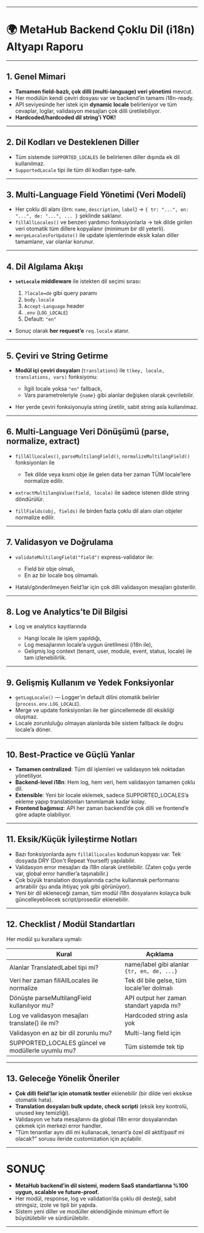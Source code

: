 
---

# 🌍 **MetaHub Backend Çoklu Dil (i18n) Altyapı Raporu**

---

## 1. **Genel Mimari**

* **Tamamen field-bazlı, çok dilli (multi-language) veri yönetimi** mevcut.
* Her modülün kendi çeviri dosyası var ve backend’in tamamı i18n-ready.
* API seviyesinde her istek için **dynamic locale** belirleniyor ve tüm cevaplar, loglar, validasyon mesajları çok dilli üretilebiliyor.
* **Hardcoded/hardcoded dil string’i YOK!**

---

## 2. **Dil Kodları ve Desteklenen Diller**

* Tüm sistemde `SUPPORTED_LOCALES` ile belirlenen diller dışında ek dil kullanılmaz.
* `SupportedLocale` tipi ile tüm dil kodları type-safe.

---

## 3. **Multi-Language Field Yönetimi (Veri Modeli)**

* Her çoklu dil alanı (örn: `name`, `description`, `label`)
  → `{ tr: "...", en: "...", de: "...", ... }` şeklinde saklanır.
* `fillAllLocales()` ve benzeri yardımcı fonksiyonlarla
  → tek dilde girilen veri otomatik tüm dillere kopyalanır (minimum bir dil yeterli).
* `mergeLocalesForUpdate()` ile update işlemlerinde eksik kalan diller tamamlanır, var olanlar korunur.

---

## 4. **Dil Algılama Akışı**

* **`setLocale` middleware** ile istekten dil seçimi sırası:

  1. `?locale=de` gibi query paramı
  2. `body.locale`
  3. `Accept-Language` header
  4. `.env` (`LOG_LOCALE`)
  5. Default: `"en"`
* Sonuç olarak **her request’e** `req.locale` atanır.

---

## 5. **Çeviri ve String Getirme**

* **Modül içi çeviri dosyaları** (`translations`) ile `t(key, locale, translations, vars)` fonksiyonu:

  * İlgili locale yoksa `"en"` fallback,
  * Vars parametreleriyle `{name}` gibi alanlar değişken olarak çevrilebilir.
* Her yerde çeviri fonksiyonuyla string üretilir, sabit string asla kullanılmaz.

---

## 6. **Multi-Language Veri Dönüşümü (parse, normalize, extract)**

* `fillAllLocales()`, `parseMultilangField()`, `normalizeMultilangField()` fonksiyonları ile

  * Tek dilde veya kısmi obje ile gelen data her zaman TÜM locale’lere normalize edilir.
* `extractMultilangValue(field, locale)` ile sadece istenen dilde string döndürülür.
* `fillFields(obj, fields)` ile birden fazla çoklu dil alanı olan objeler normalize edilir.

---

## 7. **Validasyon ve Doğrulama**

* `validateMultilangField("field")` express-validator ile:

  * Field bir obje olmalı,
  * En az bir locale boş olmamalı.
* Hatalı/gönderilmeyen field’lar için çok dilli validasyon mesajları gösterilir.

---

## 8. **Log ve Analytics’te Dil Bilgisi**

* Log ve analytics kayıtlarında

  * Hangi locale ile işlem yapıldığı,
  * Log mesajlarının locale’a uygun üretilmesi (i18n ile),
  * Gelişmiş log context (tenant, user, module, event, status, locale) ile tam izlenebilirlik.

---

## 9. **Gelişmiş Kullanım ve Yedek Fonksiyonlar**

* `getLogLocale()` — Logger’ın default dilini otomatik belirler (`process.env.LOG_LOCALE`).
* Merge ve update fonksiyonları ile her güncellemede dil eksikliği oluşmaz.
* Locale zorunluluğu olmayan alanlarda bile sistem fallback ile doğru locale’a döner.

---

## 10. **Best-Practice ve Güçlü Yanlar**

* **Tamamen centralized**: Tüm dil işlemleri ve validasyon tek noktadan yönetiliyor.
* **Backend-level i18n**: Hem log, hem veri, hem validasyon tamamen çoklu dil.
* **Extensible**: Yeni bir locale eklemek, sadece SUPPORTED\_LOCALES’a ekleme yapıp translationları tanımlamak kadar kolay.
* **Frontend bağımsız**: API her zaman backend’de çok dilli ve frontend’e göre adapte olabiliyor.

---

## 11. **Eksik/Küçük İyileştirme Notları**

* Bazı fonksiyonlarda aynı `fillAllLocales` kodunun kopyası var. Tek dosyada DRY (Don't Repeat Yourself) yapılabilir.
* Validasyon error mesajları da i18n olarak üretilebilir. (Zaten çoğu yerde var, global error handler’a taşınabilir.)
* Çok büyük translation dosyalarında cache kullanmak performansı artırabilir (şu anda ihtiyaç yok gibi görünüyor).
* Yeni bir dil ekleneceği zaman, tüm modül i18n dosyalarını kolayca bulk güncelleyebilecek script/prosedür eklenebilir.

---

## 12. **Checklist / Modül Standartları**

Her modül şu kurallara uymalı:

| Kural                                              | Açıklama                                    |
| -------------------------------------------------- | ------------------------------------------- |
| Alanlar TranslatedLabel tipi mi?                   | name/label gibi alanlar `{tr, en, de, ...}` |
| Veri her zaman fillAllLocales ile normalize        | Tek dil bile gelse, tüm locale’ler dolmalı  |
| Dönüşte parseMultilangField kullanılıyor mu?       | API output her zaman standart yapıda mı?    |
| Log ve validasyon mesajları translate() ile mi?    | Hardcoded string asla yok                   |
| Validasyon en az bir dil zorunlu mu?               | Multi-lang field için                       |
| SUPPORTED\_LOCALES güncel ve modüllerle uyumlu mu? | Tüm sistemde tek tip                        |

---

## 13. **Geleceğe Yönelik Öneriler**

* **Çok dilli field’lar için otomatik testler** eklenebilir (bir dilde veri eksikse otomatik hata).
* **Translation dosyaları bulk update, check scripti** (eksik key kontrolü, unused key temizliği).
* Validasyon ve hata mesajlarını da global i18n error dosyalarından çekmek için merkezi error handler.
* “Tüm tenantlar aynı dili mi kullanacak, tenant’a özel dil aktif/pasif mi olacak?” sorusu ileride customization için açılabilir.

---

# **SONUÇ**

* **MetaHub backend’in dil sistemi, modern SaaS standartlarına %100 uygun, scalable ve future-proof.**
* Her modül, response, log ve validation’da çoklu dil desteği, sabit stringsiz, izole ve tipli bir yapıda.
* Sistem yeni diller ve modüller eklendiğinde minimum effort ile büyütülebilir ve sürdürülebilir.

---
